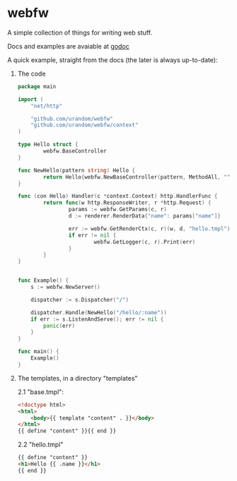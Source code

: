 webfw
=====

A simple collection of things for writing web stuff.

Docs and examples are avaiable at [godoc](http://godoc.org/github.com/urandom/webfw)

A quick example, straight from the docs (the later is always up-to-date):

1. The code
    ```go
    package main
    
    import (
    	"net/http"
    
    	"github.com/urandom/webfw"
    	"github.com/urandom/webfw/context"
    )
    
    type Hello struct {
            webfw.BaseController
    }
    
    func NewHello(pattern string) Hello {
            return Hello{webfw.NewBaseController(pattern, MethodAll, "")}
    }
    
    func (con Hello) Handler(c *context.Context) http.HandlerFunc {
            return func(w http.ResponseWriter, r *http.Request) {
                    params := webfw.GetParams(c, r)
                    d := renderer.RenderData{"name": params["name"]}

                    err := webfw.GetRenderCtx(c, r)(w, d, "hello.tmpl")
                    if err != nil {
                            webfw.GetLogger(c, r).Print(err)
                    }
            }
    }

    
    func Example() {
    	s := webfw.NewServer()
    
    	dispatcher := s.Dispatcher("/")
    
    	dispatcher.Handle(NewHello("/hello/:name"))
    	if err := s.ListenAndServe(); err != nil {
    		panic(err)
    	}
    }
    
    func main() {
    	Example()
    }
    ```
2. The templates, in a directory "templates"

    2.1 "base.tmpl":
    ```html
    <!doctype html>
    <html>
        <body>{{ template "content" . }}</body>
    </html>
    {{ define "content" }}{{ end }}
    ```
    2.2 "hello.tmpl"
    ```html
    {{ define "content" }}
    <h1>Hello {{ .name }}</h1>
    {{ end }}
    ```
